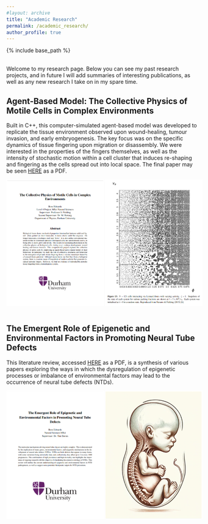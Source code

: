 ```yaml
---
#layout: archive
title: "Academic Research"
permalink: /academic_research/
author_profile: true
---
```


{% include base_path %}

<br>
Welcome to my research page. Below you can see my past research projects, and in future I will add summaries of interesting publications, as well as any new research I take on in my spare time.

<h2> Agent-Based Model: The Collective Physics of Motile Cells in Complex Environments </h2>

Built in C++, this computer-simulated agent-based model was developed to replicate the tissue environment observed upon wound-healing, tumour invasion, and early embryogenesis. The key focus was on the specific dynamics of tissue fingering upon migration or disassembly. We were interested in the properties of the fingers themselves, as well as the intensity of stochastic motion within a cell cluster that induces re-shaping and fingering as the cells spread out into local space. The final paper may be seen [HERE](/files/Computational_Physics_Thesis.pdf) as a PDF.

<div style="display: flex;">
  <img src="/images/Diss_Cover.png" alt="Image 1" style="width: 50%; border: 2px solid white; margin-right: 2px;">
  <img src="/images/Simulation.png" alt="Image 2" style="width: 50%; border: 2px solid white;">
</div>

<br>

<h2> The Emergent Role of Epigenetic and Environmental Factors in Promoting Neural Tube Defects </h2>

This literature review, accessed [HERE](/files/Biosciences_Literature_Review.pdf) as a PDF, is a synthesis of various papers exploring the ways in which the dysregulation of epigenetic processes or imbalance of environmental factors may lead to the occurrence of neural tube defects (NTDs).

<div style="display: flex;">
  <img src="/images/Lit_Review_Cover.png" alt="Image 2" style="width: 50%; border: 2px solid white; margin-right: 2px;">
  <img src="/images/NTD_Foetus.png" alt="Image 1" style="width: 50%; border: 2px solid white;">
</div>

<br>

<!-- 

<h2> Paper 1: Machine Learning Technique </h2>

Consider this a summary of a paper I read recently that intrigued and excited me. This paper by...

![image](rzedward.github.io/images/500x300.png)

<br>

Ideas:

* Conference Submission
* Reimplemented Paper
* Master's Project Literature Review
* Dissertation Lit Review
* Paper 1 - Read recently & summarised

-->
